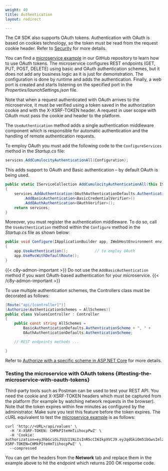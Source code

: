```yaml
---
weight: 40
title: Authentication
layout: redirect

---
```


The C# SDK also supports OAuth tokens. Authentication with OAuth is based on cookies technology, so the token must be read from the request cookie header. Refer to [Security](/microservice-sdk/general-aspects/#security) for more details.

You can find a [microservice example](https://github.com/SoftwareAG/cumulocity-clients-cs/tree/develop/Examples/MicroserviceSDK/MicroserviceExample/DemoOAuth) in our GitHub repository to learn how to use OAuth tokens. The microservice configures REST endpoints (GET, PUT, POST, DELETE) using basic and OAuth authentication schemes, but it does not add any business logic as it is just for demonstration. The configuration is done by runtime and adds the authentication. Finally, a web port is created and starts listening on the specified port in the *Properties/launchSettings.json* file.

Note that when a request authenticated with OAuth arrives to the microservice, it must be verified using a token saved in the authorization cookie and with the X-XSRF-TOKEN header. A request in user scope with OAuth must pass the cookie and header to the platform.

The `UseAuthentication` method adds a single authentication middleware component which is responsible for automatic authentication and the handling of remote authentication requests.

To employ OAuth you must add the following code to the `ConfigureServices` method in the *Startup.cs* file:

```cs
services.AddCumulocityAuthenticationAll(Configuration);
```

This adds support to OAuth and Basic authentication – by default OAuth is being used.

```cs
public static IServiceCollection AddCumulocityAuthenticationAll(this IServiceCollection services, IConfiguration configuration)
{
    services.AddAuthentication(OAuthAuthenticationDefaults.AuthenticationScheme)
        .AddBasicAuthentication<BasicCredentialVerifier>()
        .AddOAuthAuthentication<OAuthVerifier>();
    return services;
}
```

Moreover, you must register the authentication middleware. To do so, call the `UseAuthentication` method within the `Configure` method in the *Startup.cs* file as shown below:

```cs
public void Configure(IApplicationBuilder app, IWebHostEnvironment env)
{
    app.UseAuthentication();            // to employ OAuth
    app.UseMvcWithDefaultRoute();
}
```

{{< c8y-admon-important >}}
Do not use the `AddBasicAuthentication` method if you want OAuth-based authentication for your microservice.
{{< /c8y-admon-important >}}

To use multiple authentication schemes, the Controllers class must be decorated as follows:

```cs
[Route("api/[controller]")]
[Authorize(AuthenticationSchemes = AllSchemes)]
public class ValuesController : Controller
{
    public const string AllSchemes =
        BasicAuthenticationDefaults.AuthenticationScheme + ", " +
        OAuthAuthenticationDefaults.AuthenticationScheme;

    // REST endpoints methods ...

}
```

Refer to [Authorize with a specific scheme in ASP.NET Core](https://docs.microsoft.com/en-us/aspnet/core/security/authorization/limitingidentitybyscheme?view=aspnetcore-3.1&tabs=aspnetcore2x) for more details.

### Testing the microservice with OAuth tokens {#testing-the-microservice-with-oauth-tokens}

Third-party tools such as Postman can be used to test your REST API. You need the cookie and X-XSRF-TOKEN headers which must be captured from the platform (for example by watching network requests in the browser). Note that the token expires within few minutes as configured by the administrator. Make sure you test this feature before the token expires. The cURL equivalent to test the [microservice example](https://github.com/SoftwareAG/cumulocity-clients-cs/tree/develop/Examples/MicroserviceSDK/MicroserviceExample/DemoOAuth) is as follows:

```
curl 'http://<URL>/api/values' \
  -H 'X-XSRF-TOKEN: CHMkPIteHmTiihocpPwZ' \
  -H 'Cookie: authorization=eyJhbGciOiJSUzI1NiIsInR5cCI6IkpXVCJ9.eyJqdGkiOm51bGwsImlzcyI6Im9hdXRoLWp3a3MubGF0ZXN0LnN0YWdlLmM4eS5pbyIsImF1ZCI6Im9hdXRoLWp3a3MubGF0ZXN0LnN0YWdlLmM4eS5pbyIsInN1YiI6ImRvbWluaWthIiwidGNpIjoiMjY0NjBjNGItZWJmNy00OGRlLWE1ZmMtYzkxZGJhZWM3MWFlIiwiaWF0IjoxNTk3ODk4OTcyLCJuYmYiOjAsImV4cCI6MTU5NzkwMjU3MiwidGZhIjpmYWxzZSwidGVuIjoidDU5MDA4IiwieHNyZlRva2VuIjoiQ0hNa1BJdGVIbVRpaWhvY3BQd1oifQ.laooVzd3jS2Vj9Pj86To1M1ONl7_m7bPX0cGH8dYnUltDu5jxwNjpaCy7L8Hei59VYB7euGO7qn0LeqNZGt9Nw; XSRF-TOKEN=CHMkPIteHmTiihocpPwZ' \
  --compressed
```

You can get the headers from the **Network** tab and replace them in the example above to hit the endpoint which returns 200 OK response code.

